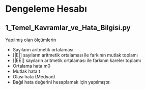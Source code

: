 # Dengeleme Hesabı

## 1_Temel_Kavramlar_ve_Hata_Bilgisi.py

Yapılmış olan ölçümlerin
- Sayıların aritmetik ortalaması
- [|E|] sayıların aritmetik ortalaması ile farkının mutlak toplamı
- [|EE|] sayıların aritmetik ortalaması ile farkının kareler toplamı
- Ortalama hata m0
- Mutlak hata t
- Olası hata (Medyan)
- Bağıl hata
değerini hesaplamak için yapılmıştır.
